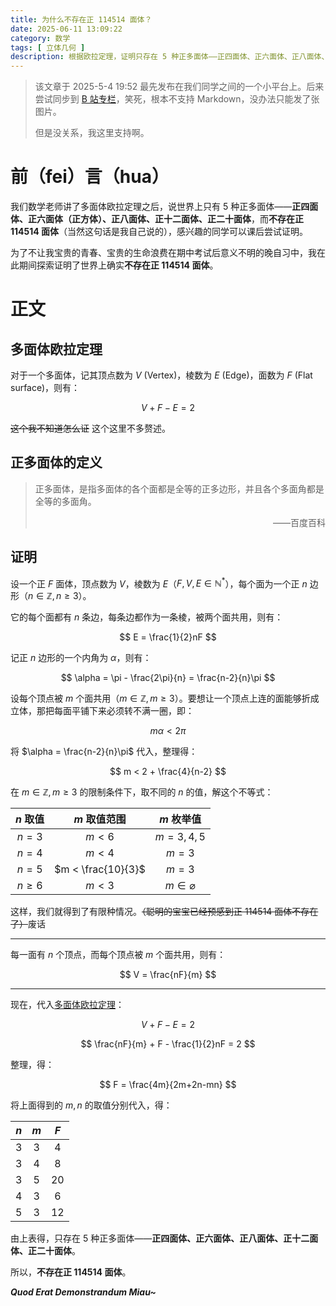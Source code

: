 ```yaml
---
title: 为什么不存在正 114514 面体？
date: 2025-06-11 13:09:22
category: 数学
tags: [ 立体几何 ]
description: 根据欧拉定理，证明只存在 5 种正多面体——正四面体、正六面体、正八面体、正十二面体、正二十面体，而不存在正 114514 面体。
---
```


> 该文章于 2025-5-4 19:52 最先发布在我们同学之间的一个小平台上。后来尝试同步到 [B 站专栏](https://www.bilibili.com/opus/1063125167370141721)，笑死，根本不支持 Markdown，没办法只能发了张图片。
>
> 但是没关系，我这里支持啊。

# 前（fei）言（hua）

我们数学老师讲了多面体欧拉定理之后，说世界上只有 5 种正多面体——**正四面体、正六面体（正方体）、正八面体、正十二面体、正二十面体**，而**不存在正 114514 面体**（当然这句话是我自己说的），感兴趣的同学可以课后尝试证明。

为了不让我宝贵的青春、宝贵的生命浪费在期中考试后意义不明的晚自习中，我在此期间探索证明了世界上确实**不存在正 114514 面体**。

# 正文

## 多面体欧拉定理

对于一个多面体，记其顶点数为 $V$ (Vertex)，棱数为 $E$ (Edge)，面数为 $F$ (Flat surface)，则有：

$$
V+F-E=2
$$

~~这个我不知道怎么证~~ 这个这里不多赘述。

## 正多面体的定义

> 正多面体，是指多面体的各个面都是全等的正多边形，并且各个多面角都是全等的多面角。
> <p style="text-align: right">——百度百科</p>

## 证明

设一个正 $F$ 面体，顶点数为 $V$，棱数为 $E$（$F,V,E \in \mathbb{N}^*$），每个面为一个正 $n$ 边形（$n \in \mathbb{Z}, n \ge 3$）。

它的每个面都有 $n$ 条边，每条边都作为一条棱，被两个面共用，则有：

$$
E = \frac{1}{2}nF
$$

记正 $n$ 边形的一个内角为 $\alpha$，则有：

$$
\alpha = \pi - \frac{2\pi}{n} = \frac{n-2}{n}\pi
$$

设每个顶点被 $m$ 个面共用（$m \in \mathbb{Z}, m \ge 3$）。要想让一个顶点上连的面能够折成立体，那把每面平铺下来必须转不满一圈，即：

$$
m\alpha < 2\pi
$$

将 $\alpha = \frac{n-2}{n}\pi$ 代入，整理得：

$$
m < 2 + \frac{4}{n-2}
$$

在 $m \in \mathbb{Z}, m \ge 3$ 的限制条件下，取不同的 $n$ 的值，解这个不等式：

|  $n$ 取值   |      $m$ 取值范围      |       $m$ 枚举值       |
|:---------:|:------------------:|:-------------------:|
|   $n=3$   |       $m<6$        |      $m=3,4,5$      |
|   $n=4$   |       $m<4$        |        $m=3$        |
|   $n=5$   | $m < \frac{10}{3}$ |        $m=3$        |
| $n \ge 6$ |       $m<3$        | $m \in \varnothing$ |

这样，我们就得到了有限种情况。~~（聪明的宝宝已经预感到正 114514 面体不存在了）~~废话

---

每一面有 $n$ 个顶点，而每个顶点被 $m$ 个面共用，则有：

$$
V = \frac{nF}{m}
$$

---

现在，代入[多面体欧拉定理](#多面体欧拉定理)：

$$
V+F-E=2
$$

$$
\frac{nF}{m} + F - \frac{1}{2}nF = 2
$$

整理，得：

$$
F = \frac{4m}{2m+2n-mn}
$$

将上面得到的 $m,n$ 的取值分别代入，得：

| $n$ | $m$ | $F$ |
|:---:|:---:|:---:|
|  3  |  3  |  4  |
|  3  |  4  |  8  |
|  3  |  5  | 20  |
|  4  |  3  |  6  |
|  5  |  3  | 12  |

由上表得，只存在 5 种正多面体——**正四面体、正六面体、正八面体、正十二面体、正二十面体**。

所以，**不存在正 114514 面体**。

_**Quod Erat Demonstrandum Miau~**_
